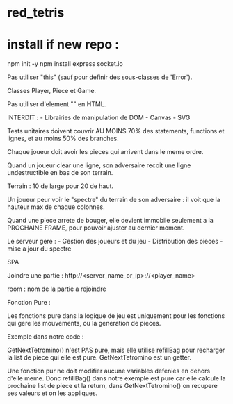 # red_tetris

# install if new repo :
npm init -y
npm install express socket.io

Pas utiliser "this" (sauf pour definir des sous-classes de 'Error').


Classes Player, Piece et Game.

Pas utiliser d'element "<TABLE />" en HTML.

INTERDIT :
    - Librairies de manipulation de DOM
    - Canvas
    - SVG

Tests unitaires doivent couvrir AU MOINS 70% des statements, functions et lignes, et au moins 50% des branches.

Chaque joueur doit avoir les pieces qui arrivent dans le meme ordre.

Quand un joueur clear une ligne, son adversaire recoit une ligne undestructible en bas de son terrain.

Terrain : 10 de large pour 20 de haut.

Un joueur peur voir le "spectre" du terrain de son adversaire : il voit que la hauteur max de chaque colonnes.

Quand une piece arrete de bouger, elle devient immobile seulement a la PROCHAINE FRAME, pour pouvoir ajuster au dernier moment.



Le serveur gere :
    - Gestion des joueurs et du jeu
    - Distribution des pieces
    - mise a jour du spectre

SPA

Joindre une partie :
    http://<server_name_or_ip>:<port>/<room>/<player_name>

room : nom de la partie a rejoindre


Fonction Pure :

Les fonctions pure dans la logique de jeu est uniquement pour les fonctions qui gere les mouvements, ou la generation de pieces.

Exemple dans notre code :

GetNextTetromino() n'est PAS pure, mais elle utilise refillBag pour recharger la list de piece qui elle est pure. GetNextTetromino est un getter.

Une fonction pur ne doit modifier aucune variables defenies en dehors d'elle meme.
Donc refillBag() dans notre exemple est pure car elle calcule la prochaine list de piece et la return, dans GetNextTetromino() on recupere ses valeurs et on les appliques.
